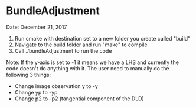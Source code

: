 # BundleAdjustment

Date: December 21, 2017

1. Run cmake with destination set to a new folder you create called "build"
2. Navigate to the build folder and run "make" to compile
3. Call ./bundleAdjustment to run the code

Note: If the y-axis is set to -1 it means we have a LHS and currently the code doesn't do anything with it. The user need to manually do the following 3 things:

- Change image observation y to -y
- Change yp to -yp
- Change p2 to -p2 (tangential component of the DLD)
